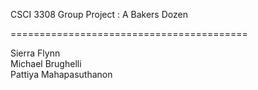 CSCI 3308 Group Project  : A Bakers Dozen

=========================================

Sierra Flynn <br/>
Michael Brughelli <br/>
Pattiya Mahapasuthanon <br/>







